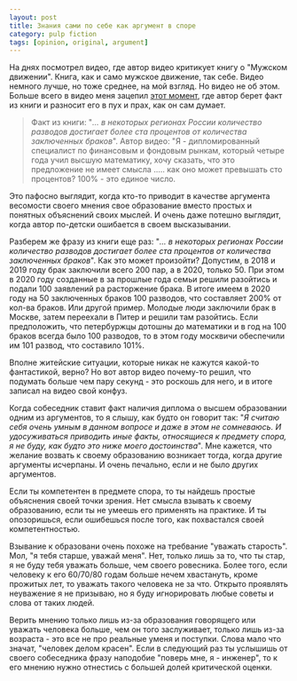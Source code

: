 ```yaml
---
layout: post
title: Знания сами по себе как аргумент в споре
category: pulp fiction
tags: [opinion, original, argument]
---
```


На днях посмотрел видео, где автор видео критикует книгу о "Мужском движении". Книга, как и само мужское движение, так себе. Видео немного лучше, но тоже среднее, на мой взгляд. Но видео не об этом. Больше всего в видео меня зацепил [этот момент](https://youtu.be/M2qlBm1jNVc?t=745), где автор берет факт из книги и разносит его в пух и прах, как он сам думает.

> Факт из книги: "_... в некоторых регионах России количество разводов достигает более ста процентов от количества заключенных браков_".
> Автор видео: "Я - дипломированный специалист по финансовым и фондовым рынкам, который четыре года учил высшую математику, хочу сказать, что это предложение не имеет смысла ..... как оно может превышать сто процентов? 100% - это единое число.

Это пафосно выглядит, когда кто-то приводит в качестве аргумента весомости своего мнения свое образование вместо простых и понятных объяснений своих мыслей. И очень даже потешно выглядит, когда автор по-детски ошибается в своем высказывании.

Разберем же фразу из книги еще раз: "_... в некоторых регионах России количество разводов достигает более ста процентов от количества заключенных браков_". Как это может произойти? Допустим, в 2018 и 2019 году брак заключили всего 200 пар, а в 2020, только 50. При этом в 2020 году созданные в за прошлые года семьи решили разойтись и подали 100 заявлений ра расторжение брака. В итоге имеем в 2020 году на 50 заключенных браков 100 разводов, что составляет 200% от кол-ва браков. Или другой пример. Молодые люди заключили брак в Москве, затем переехали в Питер и решили там разойтись. Если предположить, что петербуржцы дотошны до математики и в год на 100 браков всегда было 100 разводов, то в этом году москвичи обеспечили им 101 развод, что составило 101%.

Вполне житейские ситуации, которые никак не кажутся какой-то фантастикой, верно? Но вот автор видео почему-то решил, что подумать больше чем пару секунд - это роскошь для него, и в итоге записал на видео свой конфуз.

Когда собеседник ставит факт наличия диплома о высшем образовании одним из аргументов, то я слышу, как будто он говорит так: "_Я считаю себя очень умным в данном вопросе и даже в этом не сомневаюсь. И удосуживаться приводить иные факты, относящиеся к предмету спора, я не буду, как будто это ниже моего достоинства_". Мне кажется, что желание возвать к своему образованию возникает тогда, когда другие аргументы исчерпаны. И очень печально, если и не было других аргументов.

Если ты компетентен в предмете спора, то ты найдешь простые объяснения своей точки зрения. Нет смысла взывать к своему образованию, если ты не умеешь его применять на практике. И ты опозоришься, если ошибешься после того, как похвастался своей компетентностью.

Взывание к образовани очень похоже на требвание "уважать старость". Мол, "я тебя старше, уважай меня". Нет, только лишь за то, что ты стар, я не буду тебя уважать больше, чем своего ровесника. Более того, если человеку к его 60/70/80 годам больше нечем хвастануть, кроме прожитых лет, то уважать такого человека не за что. Открыто проявлять неуважение я не призываю, но я буду игнорировать любые советы и слова от таких людей.

Верить мнению только лишь из-за образования говорящего или уважать человека больше, чем он того заслуживает, только лишь из-за возраста - это все не про реальные уменя и поступки. Слова мало что значат, "человек делом красен". Если в следующий раз ты услышишь от своего собеседника фразу наподобие "поверь мне, я - инженер", то к его мнению нужно отнестись с большей долей критической оценки.
